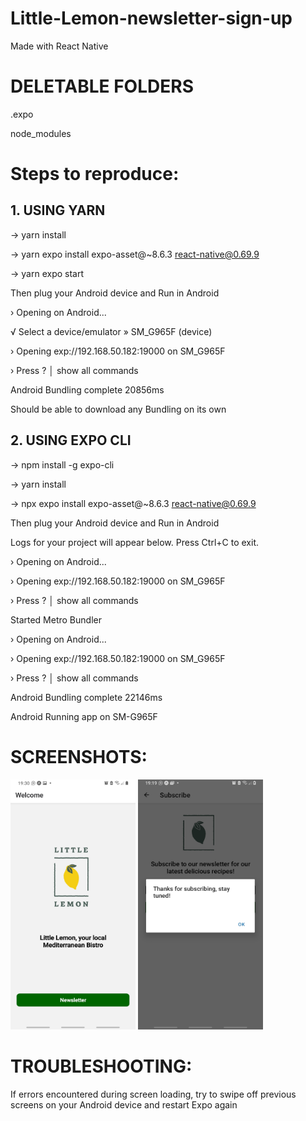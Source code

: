 # Little-Lemon-newsletter-sign-up
Made with React Native

# DELETABLE FOLDERS

.expo

node_modules


# Steps to reproduce:
## 1. USING YARN

-> yarn install

-> yarn expo install expo-asset@~8.6.3 react-native@0.69.9

-> yarn expo start

Then plug your Android device and Run in Android

› Opening on Android...

√ Select a device/emulator » SM_G965F (device)

› Opening exp://192.168.50.182:19000 on SM_G965F

› Press ? │ show all commands

Android Bundling complete 20856ms


Should be able to download any Bundling on its own

## 2. USING EXPO CLI

-> npm install -g expo-cli

-> yarn install

-> npx expo install expo-asset@~8.6.3 react-native@0.69.9

Then plug your Android device and Run in Android

Logs for your project will appear below. Press Ctrl+C to exit.

› Opening on Android...

› Opening exp://192.168.50.182:19000 on SM_G965F

› Press ? │ show all commands

Started Metro Bundler

› Opening on Android...

› Opening exp://192.168.50.182:19000 on SM_G965F

› Press ? │ show all commands

Android Bundling complete 22146ms

Android Running app on SM-G965F


# SCREENSHOTS:

<img src="images/1.jpeg" alt="Screenshot 1" width="200" height="400"> <img src="images/2.jpeg" alt="Screenshot 2" width="200" height="400">



# TROUBLESHOOTING:

If errors encountered during screen loading, try to swipe off previous screens on your Android device and restart Expo again



